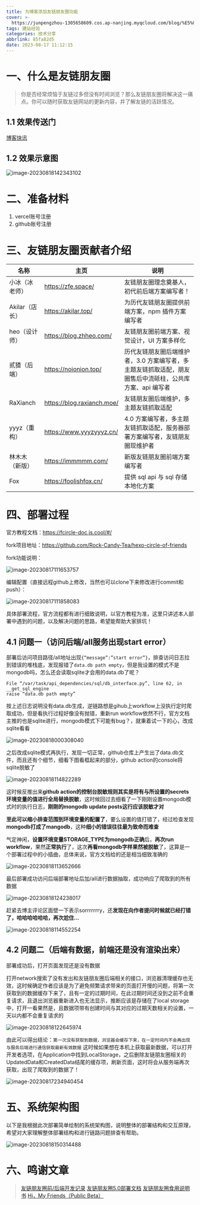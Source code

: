```yaml
---
title: 为博客添加友链朋友圈功能
cover: >-
  https://junpengzhou-1305658609.cos.ap-nanjing.myqcloud.com/blog/%E5%8F%AF%E7%88%B1%E9%B8%AD%E5%AD%90%E6%B8%B8%E4%B9%90%E5%9B%AD-cover.webp
tags: 建站经验
categories: 技术分享
abbrlink: 85fa82d5
date: 2023-08-17 11:12:15
---
```


# 一、什么是友链朋友圈 
> 你是否经常烦恼于友链过多但没有时间浏览？那么友链朋友圈将解决这一痛点。你可以随时获取友链网站的更新内容，并了解友链的活跃情况。

## 1.1 效果传送门
[博客快讯](/fcircle/)

## 1.2 效果示意图
![image-20230818142343102](https://junpengzhou-1305658609.cos.ap-nanjing.myqcloud.com/blog/image-20230818142343102.png)

# 二、准备材料

1. vercel账号注册
2. github账号注册

# 三、友链朋友圈贡献者介绍
| 名称           | 主页                       | 说明                                                         |
| -------------- | -------------------------- | ------------------------------------------------------------ |
| 小冰（冰老师） | https://zfe.space/         | 友链朋友圈理念奠基人，初代前后端方案编写者！                 |
| Akilar（店长） | https://akilar.top/        | 为历代友链朋友圈提供前端方案，npm 插件方案编写者             |
| heo（设计师）  | https://blog.zhheo.com/    | 友链朋友圈前端方案、视觉设计，UI 方案多样化                  |
| 贰猹（后端）   | https://noionion.top/      | 历代友链朋友圈后端维护者，3.0 方案编写者，多主题友链抓取适配，朋友圈售后中流砥柱，公共库方案、api 编写者 |
| RaXianch       | https://blog.raxianch.moe/ | 友链朋友圈后端维护，多主题友链抓取适配                       |
| yyyz（重构）   | https://www.yyyzyyyz.cn/   | 4.0 方案编写者，多主题友链抓取适配，服务器部署方案编写者，友链朋友圈现维护者 |
| 林木木（新版） | https://immmmm.com/        | 新版友链朋友圈前端方案编写者                                 |
| Fox            | https://foolishfox.cn/     | 提供 sql api 与 sql 存储本地化方案                           |


# 四、部署过程

官方教程文档：https://fcircle-doc.js.cool/#/

fork项目地址：https://github.com/Rock-Candy-Tea/hexo-circle-of-friends

fork功能说明：

![image-20230817111653757](https://junpengzhou-1305658609.cos.ap-nanjing.myqcloud.com/blog/image-20230817111653757.png)

编辑配置（直接远程github上修改，当然也可以clone下来修改进行commit和push）：

![image-20230817111858083](https://junpengzhou-1305658609.cos.ap-nanjing.myqcloud.com/blog/image-20230817111858083.png)



具体部署流程，官方流程都有进行细致说明，以官方教程为准，这里只讲述本人部署中遇到的问题，以及解决问题的思路，希望能帮助大家排坑！

## 4.1 问题一（访问后端/all服务出现start error）

部署后访问项目路径/all地址出现`{“message”:”start error”}`，排查访问日志拉到错误的堆栈底，发现报错了`data.db path empty`，但是我设置的模式不是mongodb吗，怎么还会读取sqlite才会用的data.db了呢？
```log
File “/var/task/api_dependencies/sql/db_interface.py”, line 62, in __get_sql_engine
raise “data.db path empty”
```
按上述日志说明没有data.db生成，逆链路想是gihub上workflow上没执行定时爬取成功，但是看执行过程好像没有抛错，重新run workflow依然不行，官方文档主推的也是sqlite进行，mongodb模式下可能有bug？，就秉着试一下的心，改成sqlite看看

![image-20230818000308040](https://junpengzhou-1305658609.cos.ap-nanjing.myqcloud.com/blog/image-20230818000308040.png)

之后改成sqlite模式再执行，发现一切正常，github仓库上产生出了data.db文件，而且还有个细节，细看下图看框起来的部分，github action的console将sqlite脱敏了

![image-20230818114822289](https://junpengzhou-1305658609.cos.ap-nanjing.myqcloud.com/blog/image-20230818114822289.png)

这时候反推出来**github action的控制台脱敏规则其实是将有与所设置的secrets环境变量的值进行全局替换脱敏**，这时候回过去细看了一下刚刚设置mongodb模式时的执行日志，**刚刚的mongodb update posts这行应该脱敏才对**

**至此可以缩小排查范围到环境变量的配置了**，要么设置的值打错了，经过检查发现**mongodb打成了mangodb**，这种**细小的错误往往最为致命而难查**

气定神闲，**设置环境变量STORAGE_TYPE为mongodb正确**后，**再次run workflow**，果然**正常执行**了，这次**再看mongodb字样果然被脱敏**了，这算是一个部署过程中的小插曲，总体来说，官方文档给的还是相当细致准确的

![image-20230818113652666](https://junpengzhou-1305658609.cos.ap-nanjing.myqcloud.com/blog/image-20230818113652666.png)

最后部署成功访问后端部署地址后加/all进行数据抽取，成功响应了爬取到的所有数据

![image-20230818124238017](https://junpengzhou-1305658609.cos.ap-nanjing.myqcloud.com/blog/image-20230818124238017.png)


赶紧去博主评论区面壁一下表示sorrrrrrry，还**发现在向作者提问时候就已经打错了，哈哈哈哈哈哈，再次尬住...**

![image-20230818114552254](https://junpengzhou-1305658609.cos.ap-nanjing.myqcloud.com/blog/image-20230818114552254.png)

## 4.2 问题二（后端有数据，前端还是没有渲染出来）
部署成功后，打开页面发现还是没有数据

打开network搜索了没有发出和友链朋友圈后端相关的接口，浏览器清理缓存也无效，这时候确定作者应该是为了避免频繁请求带来的页面打开慢的问题，将第一次获取到的数据缓存下来了，且有一定的过期时间，在此过期时间还没到之前不会重复请求，且退出浏览器重新进入也无法显示，推断应该是存储在了local storage中，打开一看果然是，且数据项带有创建时间与其对应的过期天数相关的设置，一天以内都不会重复请求的

![image-20230818122645974](https://junpengzhou-1305658609.cos.ap-nanjing.myqcloud.com/blog/image-20230818122645974.png)

由此可以得出结论：`第一次没有获取到数据，浏览器会缓存下来，在一定时间内不会再出现与服务后端进行通信获取最新有效数据`
这时候如果想在本机上获取最新数据，可以打开开发者选项，在Application中找到LocalStorage，之后删除友链朋友圈相关的UpdatedData和CreatedData结尾的缓存项，刷新页面，这时将会从服务端再次获取，出现了爬取到的数据了！

![image-20230817234940454](https://junpengzhou-1305658609.cos.ap-nanjing.myqcloud.com/blog/image-20230817234940454.png)

# 五、系统架构图

以下是我根据此次部署简单绘制的系统架构图，说明整体的部署结构和交互原理，希望对大家理解整体部署结构和进行链路问题排查有帮助。

![image-20230818150314488](https://junpengzhou-1305658609.cos.ap-nanjing.myqcloud.com/blog/image-20230818150314488.png)

# 六、鸣谢文章

> [友链朋友圈前/后端开发记录](https://www.yyyzyyyz.cn/posts/9b5ab1e3eb29/)
> [友链朋友圈5.0部署文档](https://fcircle-doc.yyyzyyyz.cn/)
> [友链朋友圈食用说明书](https://noionion.top/47095)
> [Hi，My Friends（Public Beta）](https://immmmm.com/hi-friends-circle/)
